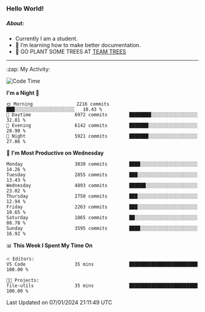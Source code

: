 ### Hello World!

##### About:
- Currently I am a student.
- 🌱 I’m learning how to make better documentation.
- 🌱 GO PLANT SOME TREES AT [TEAM TREES](https://teamtrees.org/)

---
  <summary>:zap: My Activity:</summary>
  
<!--START_SECTION:waka-->
![Code Time](http://img.shields.io/badge/Code%20Time-1%2C268%20hrs%2025%20mins-blue)

**I'm a Night 🦉** 

```text
🌞 Morning                2216 commits        ███░░░░░░░░░░░░░░░░░░░░░░   10.43 % 
🌆 Daytime                6972 commits        ████████░░░░░░░░░░░░░░░░░   32.81 % 
🌃 Evening                6142 commits        ███████░░░░░░░░░░░░░░░░░░   28.90 % 
🌙 Night                  5921 commits        ███████░░░░░░░░░░░░░░░░░░   27.86 % 
```
📅 **I'm Most Productive on Wednesday** 

```text
Monday                   3030 commits        ████░░░░░░░░░░░░░░░░░░░░░   14.26 % 
Tuesday                  2855 commits        ███░░░░░░░░░░░░░░░░░░░░░░   13.43 % 
Wednesday                4893 commits        ██████░░░░░░░░░░░░░░░░░░░   23.02 % 
Thursday                 2750 commits        ███░░░░░░░░░░░░░░░░░░░░░░   12.94 % 
Friday                   2263 commits        ███░░░░░░░░░░░░░░░░░░░░░░   10.65 % 
Saturday                 1865 commits        ██░░░░░░░░░░░░░░░░░░░░░░░   08.78 % 
Sunday                   3595 commits        ████░░░░░░░░░░░░░░░░░░░░░   16.92 % 
```


📊 **This Week I Spent My Time On** 

```text
🔥 Editors: 
VS Code                  35 mins             █████████████████████████   100.00 % 

🐱‍💻 Projects: 
file-utils               35 mins             █████████████████████████   100.00 % 
```


 Last Updated on 07/01/2024 21:11:49 UTC
<!--END_SECTION:waka-->
